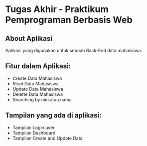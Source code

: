 # Tugas Akhir - Praktikum Pemprograman Berbasis Web
## About Aplikasi

Aplikasi yang digunakan untuk sebuah Back-End data mahasiswa.

## Fitur dalam Aplikasi:
- Create Data Mahasiswa
- Read Data Mahasiswa
- Update Data Mahasiswa
- Delette Data Mahasiswa
- Searching by nim atau nama

## Tampilan yang ada di aplikasi:
- Tampilan Login user
- Tampilan Dashboard
- Tampilan Create and Update Data
